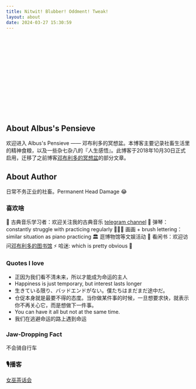 ```yaml
---
title: Nitwit! Blubber! Oddment! Tweak!
layout: about
date: 2024-03-27 15:30:59
---
```

<script src="https://cdn.jsdelivr.net/npm/echarts@5.5.0/dist/echarts.min.js"></script>
<div id="posts-chart" data-start="2021-01" style="border-radius: 8px; height: 190px; padding: 10px;"></div>

## About Albus's Pensieve
欢迎进入 Albus's Pensieve —— 邓布利多的冥想盆。本博客主要记录社畜生活里的精神食粮，以及一些杂七杂八的『人生感悟』。此博客于2018年10月30日正式启用，迁移了之前博客[邓布利多的冥想盆](http://albus1993.lofter.com/)的部分文章。

## About Author
日常不务正业的社畜。Permanent Head Damage 😂

### 喜欢啥
🎻 古典音乐学习者：欢迎关注我的古典音乐 [telegram channel](https://t.me/exploreclassical)
🎹 弹琴：constantly struggle with practicing regularly
🧑🏻‍🎨 画画 + brush lettering：similar situation as piano practicing
🏛 逛博物馆等文娱活动
📖 看闲书：欢迎访问[邓布利多的图书馆](https://dumbledorepensieve.notion.site/056b0a7375d545f48e04eb00ec23f3e4?v=f2e442cc450746c7995dd85b7553555e&pvs=4)
⚡️ 哈迷: which is pretty obvious 🤣


### Quotes I love
- 正因为我们看不清未来，所以才能成为命运的主人
- Happiness is just temporary, but interest lasts longer
- 生きている限り、バッドエンドがない。僕たちはまだまだ途中だ。
- 仓促本身就是最要不得的态度。当你做某件事的时候，一旦想要求快，就表示你不再关心它，而是想做下一件事。
- You can have it all but not at the same time.
- 我们在逃避命运的路上遇到命运

### Jaw-Dropping Fact
不会骑自行车

### 🎙️播客
[女巫茶话会](https://covencoffeehour.github.io)



